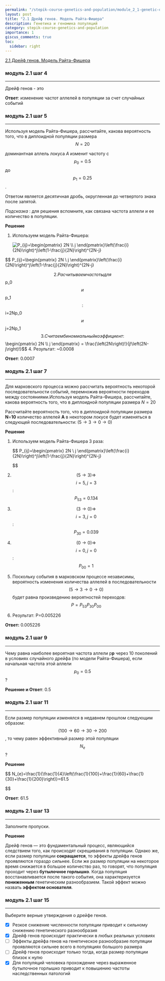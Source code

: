 ```yaml
---
permalink: "/stepik-course-genetics-and-population/module_2_1-genetic-drift-Wright-Fisher-model"
layout: post
title: "2.1 Дрейф генов. Модель Райта-Фишера"
description: Генетика и геномика популяций
category: stepik-course-genetics-and-population
importance: 1
giscus_comments: true
toc:
  sidebar: right
---
```


[2.1 Дрейф генов. Модель Райта-Фишера](https://stepik.org/lesson/295345/step/1?unit=277013)

### модуль 2.1 шаг 4

---

Дрейф генов - это

**Ответ**: изменение частот аллелей в популяции за счет случайных событий

### модуль 2.1 шаг 5

---

Используя модель Райта-Фишера, рассчитайте, какова вероятность того, что в диплоидной популяции размера $$N=20$$

доминантная аллель локуса *A* изменит частоту с $$p_0=0.5$$ до $$p_1=0.25$$.

Ответом является десятичная дробь, округленная до четвертого знака после запятой.

*Подсказка* : для решения вспомните, как связана частота аллели и ее количество в популяции.

**Решение**

1. Используем модель Райта-Фишера:


   <img src="https://latex.codecogs.com/svg.image?P_{ij}=\begin{pmatrix}&space;2N&space;\\&space;j&space;\end{pmatrix}\left(\frac{i}{2N}\right)^j\left(1-\frac{j}{2N}\right)^{2N-j}" title="P_{ij}=\begin{pmatrix} 2N \\ j \end{pmatrix}\left(\frac{i}{2N}\right)^j\left(1-\frac{j}{2N}\right)^{2N-j}" />


$$
P_{ij}=\begin{pmatrix} 2N \\ j \end{pmatrix}\left(\frac{i}{2N}\right)^j\left(1-\frac{j}{2N}\right)^{2N-j}

$$
2. Раcчитываем частоты для $$p_0$$ и $$p_1$$: $$i=2Np_0$$ и $$j=2Np_1$$
3. Считаем биномиальный коэффициент: $$\begin{pmatrix} 2N \\\  j \end{pmatrix} = \frac{\left(2N\right)!}{j!\left(2N-j\right)!}$$
4. Результат: ~0.0008

**Ответ**: 0.0007


### модуль 2.1 шаг 7

---

Для марковского процесса можно рассчитать вероятность некоторой последовательности событий, перемножив вероятности переходов между состояниями.Используя модель Райта-Фишера, рассчитайте, какова вероятность того, что в диплоидной популяции размера $N=20$

Рассчитайте вероятность того, что в диплоидной популяции размера **N**=**10** количество аллелей **A** в некотором локусе будет изменяться в следующей последовательности: $\left(5 \rightarrow 3 \rightarrow 0 \rightarrow 0\right)$

**Решение**

1. Используем модель Райта-Фишера 3 раза:

   $$
   P_{ij}=\begin{pmatrix} 2N \\ j \end{pmatrix}\left(\frac{i}{2N}\right)^j\left(1-\frac{j}{2N}\right)^{2N-j}

   $$
2. $$\left(5 \rightarrow 3\right) \Rightarrow$$ $$i=5, j=3$$: $$P_{53}=0.134$$
3. $$\left(3 \rightarrow 0\right) \Rightarrow$$ $$i=3, j=0$$: $$P_{30}=0.039$$
4. $$\left(0 \rightarrow 0\right) \Rightarrow$$ $$i=0, j=0$$: $$P_{00}=1$$
5. Поскольку события в марковском процессе независимы, вероятность изменения количества аллелей в последовательности    $$\left(5 \rightarrow 3 \rightarrow 0 \rightarrow 0\right)$$ будет равна произведению вероятностей переходов: $$P=P_{53}P_{30}P_{00}$$
6. Результат: P=0.005226

**Ответ:** 0.005226


### модуль 2.1 шаг 9

---

Чему равна наиболее вероятная частота аллели p**p** через 10 поколений в условиях случайного дрейфа (по модели Райта-Фишера), если начальная частота этой аллели $$p_0 = 0.5$$?

**Решение и Ответ**: 0.5


### модуль 2.1 шаг 11

---

Если размер популяции изменялся в недавнем прошлом следующим образом: $$(100 \rightarrow 60 \rightarrow 30 \rightarrow 200$$, то чему равен эффективный размер этой популяции $$N_e$$?

**Решение**

$$
N_{e}=\frac{1}{\frac{1}{4}\left(\frac{1}{100}+\frac{1}{60}+\frac{1}{30}+\frac{1}{200}\right)}=61.5

$$

**Ответ**: 61.5



### модуль 2.1 шаг 13

---

Заполните пропуски.

**Решение**

Дрейф генов — это фундаментальный процесс, являющийся следствием того, как происходят скрещивания в популяции. Однако же, если размер популяции **сокращается**, то эффекты дрейфа генов проявляются гораздо сильнее. Если же размер популяции на некоторое время снижается в большое количество раз, то говорят, что популяция проходит через **бутылочное горлышко**. Когда популяция восстанавливается после такого события, она характеризуется **пониженным**  генетическим разнообразием. Такой эффект можно назвать **эффектом основателя**.


### модуль 2.1 шаг 15

---

Выберите верные утверждения о дрейфе генов.

- [X] Резкое снижение численности популяции приводит к сильному снижению генетического разнообразия
- [X] Дрейф генов происходит практически в любых реальных условиях
- [ ] Эффекты дрейфа генов на генетическое разнообразие популяции проявляются сильнее всего в популяциях большого размера
- [ ] Дрейф генов происходит только тогда, когда размер популяции близок к нулю
- [X] Для популяций человека прохождение через выраженное бутылочное горлышко приводит к повышению частоты наследственных патологий
